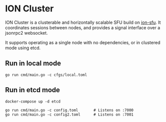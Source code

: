 # ION Cluster

ION Cluster is a clusterable and horizontally scalable SFU build on [ion-sfu](https://github.com/pion/ion-sfu).  It coordinates sessions between nodes, and provides a signal interface over a jsonrpc2 websocket.

It supports operating as a single node with no dependencies, or in clustered mode using etcd.

## Run in local mode

```
go run cmd/main.go -c cfgs/local.toml
```


## Run in etcd mode

```
docker-compose up -d etcd

go run cmd/main.go -c config.toml       # Listens on :7000 
go run cmd/main.go -c config2.toml      # Listens on :7001
```



